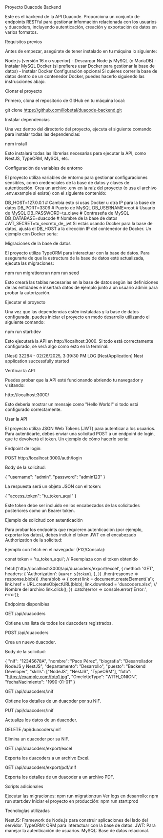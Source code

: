 Proyecto Duacode Backend

Este es el backend de la API Duacode. Proporciona un conjunto de endpoints RESTful para gestionar información relacionada con los usuarios y duacoders, incluyendo autenticación, creación y exportación de datos en varios formatos.

Requisitos previos

Antes de empezar, asegúrate de tener instalado en tu máquina lo siguiente:

Node.js (versión 16.x o superior) - Descargar Node.js
MySQL (o MariaDB) - Instalar MySQL
Docker (si prefieres usar Docker para gestionar la base de datos) - Instalar Docker
Configuración opcional
Si quieres correr la base de datos dentro de un contenedor Docker, puedes hacerlo siguiendo las instrucciones abajo.

Clonar el proyecto

Primero, clona el repositorio de GitHub en tu máquina local:

git clone https://github.com/llobetal/duacode-backend.git

Instalar dependencias

Una vez dentro del directorio del proyecto, ejecuta el siguiente comando para instalar todas las dependencias:

npm install

Esto instalará todas las librerías necesarias para ejecutar la API, como NestJS, TypeORM, MySQL, etc.

Configuración de variables de entorno

El proyecto utiliza variables de entorno para gestionar configuraciones sensibles, como credenciales de la base de datos y claves de autenticación. Crea un archivo .env en la raíz del proyecto (o usa el archivo .env.example si existe) con el siguiente contenido:

DB_HOST=127.0.0.1   # Cambia esto si usas Docker u otra IP para la base de datos
DB_PORT=3306        # Puerto de MySQL
DB_USERNAME=root    # Usuario de MySQL
DB_PASSWORD=tu_clave # Contraseña de MySQL
DB_DATABASE=duacode # Nombre de la base de datos
JWT_SECRET=tu_secreto_de_jwt
Si estás usando Docker para la base de datos, ajusta el DB_HOST a la dirección IP del contenedor de Docker. Un ejemplo con Docker sería:


Migraciones de la base de datos

El proyecto utiliza TypeORM para interactuar con la base de datos. Para asegurarte de que la estructura de la base de datos esté actualizada, ejecuta las migraciones:

npm run migration:run
npm run seed

Esto creará las tablas necesarias en la base de datos según las definiciones de las entidades e insertará datos de ejemplo junto a un usuario admin para probar la autorización.

Ejecutar el proyecto

Una vez que las dependencias estén instaladas y la base de datos configurada, puedes iniciar el proyecto en modo desarrollo utilizando el siguiente comando:

npm run start:dev

Esto ejecutará la API en http://localhost:3000. Si todo está correctamente configurado, se verá algo como esto en la terminal:

[Nest] 32284  - 02/26/2025, 3:39:30 PM   LOG [NestApplication] Nest application successfully started

Verificar la API

Puedes probar que la API esté funcionando abriendo tu navegador y visitando:

http://localhost:3000/

Esto debería mostrar un mensaje como "Hello World!" si todo está configurado correctamente.

Usar la API

El proyecto utiliza JSON Web Tokens (JWT) para autenticar a los usuarios. Para autenticarte, debes enviar una solicitud POST a un endpoint de login, que te devolverá el token. Un ejemplo de cómo hacerlo sería:

Endpoint de login:

POST http://localhost:3000/auth/login

Body de la solicitud:

{
  "username": "admin",
  "password": "admin123"
}

La respuesta será un objeto JSON con el token:

{
  "access_token": "tu_token_aqui"
}

Este token debe ser incluido en los encabezados de las solicitudes posteriores como un Bearer token.

Ejemplo de solicitud con autenticación

Para probar los endpoints que requieren autenticación (por ejemplo, exportar los datos), debes incluir el token JWT en el encabezado Authorization de la solicitud:

Ejemplo con fetch en el navegador (F12/Consola):

const token = 'tu_token_aqui';  // Reemplaza con el token obtenido

fetch('http://localhost:3000/api/duacoders/export/excel', {
  method: 'GET',
  headers: {
    'Authorization': `Bearer ${token}`,
  },
})
  .then(response => response.blob())
  .then(blob => {
    const link = document.createElement('a');
    link.href = URL.createObjectURL(blob);
    link.download = 'duacoders.xlsx';  // Nombre del archivo
    link.click();
  })
  .catch(error => console.error('Error:', error));

Endpoints disponibles

GET /api/duacoders

Obtiene una lista de todos los duacoders registrados.

POST /api/duacoders

Crea un nuevo duacoder.

Body de la solicitud:

{
  "nif": "12345678A",
  "nombre": "Paco Pérez",
  "biografia": "Desarrollador NodeJS y NestJS",
  "departamento": "Desarrollo",
  "puesto": "Backend Developer",
  "skills": ["NodeJS", "NestJS", "TypeORM"],
  "foto": "https://example.com/foto1.jpg",
  "OmeletteType": "WITH_ONION",
  "fechaNacimiento": "1990-01-01"
}

GET /api/duacoders/:nif

Obtiene los detalles de un duacoder por su NIF.

PUT /api/duacoders/:nif

Actualiza los datos de un duacoder.

DELETE /api/duacoders/:nif

Elimina un duacoder por su NIF.

GET /api/duacoders/export/excel

Exporta los duacoders a un archivo Excel.

GET /api/duacoders/export/pdf/:nif

Exporta los detalles de un duacoder a un archivo PDF.

Scripts adicionales

Ejecutar las migraciones: npm run migration:run
Ver logs en desarrollo: npm run start:dev
Iniciar el proyecto en producción: npm run start:prod

Tecnologías utilizadas

NestJS: Framework de Node.js para construir aplicaciones del lado del servidor.
TypeORM: ORM para interactuar con la base de datos.
JWT: Para manejar la autenticación de usuarios.
MySQL: Base de datos relacional.